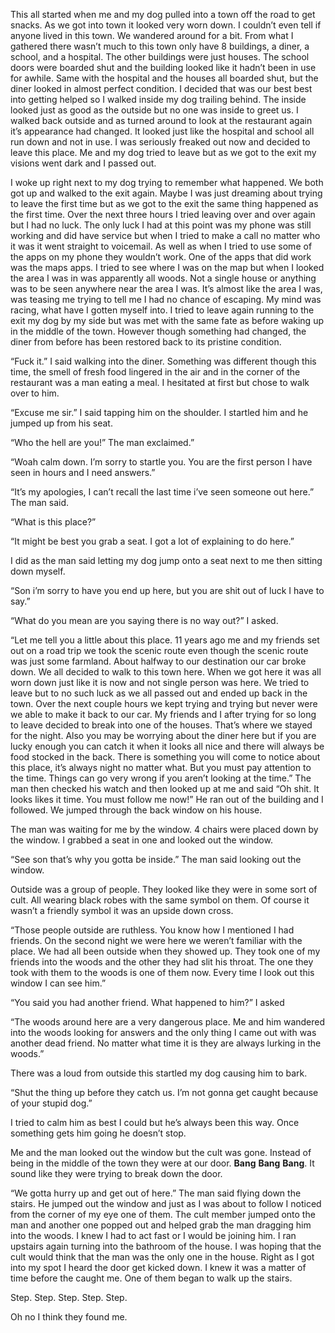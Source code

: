
This all started when me and my dog pulled into a town off the road to get snacks. As we got into town it looked very worn down. I couldn’t even tell if anyone lived in this town. We wandered around for a bit. From what I gathered there wasn’t much to this town only have 8 buildings, a diner, a school, and a hospital. The other buildings were just houses. The school doors were boarded shut and the building looked like it hadn’t been in use for awhile. Same with the hospital and the houses all boarded shut, but the diner looked in almost perfect condition. I decided that was our best best into getting helped so I walked inside my dog trailing behind. The inside looked just as good as the outside but no one was inside to greet us. I walked back outside and as turned around to look at the restaurant again it’s appearance had changed. It looked just like the hospital and school all run down and not in use. I was seriously freaked out now and decided to leave this place. Me and my dog tried to leave but as we got to the exit my visions went dark and I passed out. 

I woke up right next to my dog trying to remember what happened. We both got up and walked to the exit again. Maybe I was just dreaming about trying to leave the first time but as we got to the exit the same thing happened as the first time. Over the next three hours I tried leaving over and over again but I had no luck. The only luck I had at this point was my phone was still working and did have service but when I tried to make a call no matter who it was it went straight to voicemail. As well as when I tried to use some of the apps on my phone they wouldn’t work. One of the apps that did work was the maps apps. I tried to see where I was on the map but when I looked the area I was in was apparently all woods. Not a single house or anything was to be seen anywhere near the area I was. It’s almost like the area I was, was teasing me trying to tell me I had no chance of escaping. My mind was racing, what have I gotten myself into. I tried to leave again running to the exit my dog by my side but was met with the same fate as before waking up in the middle of the town. However though something had changed, the diner from before has been restored back to its pristine condition.

“Fuck it.” I said walking into the diner. Something was different though this time, the smell of fresh food lingered in the air and in the corner of the restaurant was a man eating a meal. I hesitated at first but chose to walk over to him. 

“Excuse me sir.” I said tapping him on the shoulder. I startled him and he jumped up from his seat. 

“Who the hell are you!” The man exclaimed.” 

“Woah calm down. I’m sorry to startle you. You are the first person I have seen in hours and I need answers.” 

“It’s my apologies, I can’t recall the last time i’ve seen someone out here.” The man said. 

“What is this place?” 

“It might be best you grab a seat. I got a lot of explaining to do here.” 

I did as the man said letting my dog jump onto a seat next to me then sitting down myself. 

“Son i’m sorry to have you end up here, but you are shit out of luck I have to say.” 

“What do you mean are you saying there is no way out?” I asked. 

“Let me tell you a little about this place. 11 years ago me and my friends set out on a road trip we took the scenic route even though the scenic route was just some farmland. About halfway to our destination our car broke down. We all decided to walk to this town here. When we got here it was all worn down just like it is now and not single person was here. We tried to leave but to no such luck as we all passed out and ended up back in the town. Over the next couple hours we kept trying and trying but never were we able to make it back to our car. My friends and I after trying for so long to leave decided to break into one of the houses. That’s where we stayed for the night. Also you may be worrying about the diner here but if you are lucky enough you can catch it when it looks all nice and there will always be food stocked in the back. There is something you will come to notice about this place, it’s always night no matter what. But you must pay attention to the time. Things can go very wrong if you aren’t looking at the time.” The man then checked his watch and then looked up at me and said “Oh shit. It looks likes it time. You must follow me now!” He ran out of the building and I followed. We jumped through the back window on his house. 

The man was waiting for me by the window. 4 chairs were placed down by the window. I grabbed a seat in one and looked out the window.

“See son that’s why you gotta be inside.” The man said looking out the window.

Outside was a group of people. They looked like they were in some sort of cult. All wearing black robes with the same symbol on them. Of course it wasn’t a friendly symbol it was an upside down cross. 

“Those people outside are ruthless. You know how I mentioned I had friends. On the second night we were here we weren’t familiar with the place. We had all been outside when they showed up. They took one of my friends into the woods and the other they had slit his throat. The one they took with them to the woods is one of them now. Every time I look out this window I can see him.”

“You said you had another friend. What happened to him?” I asked

“The woods around here are a very dangerous place. Me and him wandered into the woods looking for answers and the only thing I came out with was another dead friend. No matter what time it is they are always lurking in the woods.”

There was a loud from outside this startled my dog causing him to bark.

“Shut the thing up before they catch us. I’m not gonna get caught because of your stupid dog.” 

I tried to calm him as best I could but he’s always been this way. Once something gets him going he doesn’t stop. 

Me and the man looked out the window but the cult was gone. Instead of being in the middle of the town they were at our door. **Bang** **Bang** **Bang**. It sound like they were trying to break down the door.

“We gotta hurry up and get out of here.” The man said flying down the stairs. He jumped out the window and just as I was about to follow I noticed from the corner of my eye one of them. The cult member jumped onto the man and another one popped out and helped grab the man dragging him into the woods. I knew I had to act fast or I would be joining him. I ran upstairs again turning into the bathroom of the house. I was hoping that the cult would think that the man was the only one in the house. Right as I got into my spot I heard the door get kicked down. I knew it was a matter of time before the caught me. One of them began to walk up the stairs.

Step. Step. Step. Step. Step.

Oh no I think they found me.